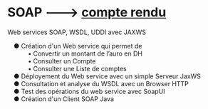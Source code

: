  # SOAP ---> [compte rendu](https://github.com/FatimaZahraHASBI/micro-services/blob/master/SOAP/SOAP%20TD1%20HASBI.pdf)
Web services SOAP, WSDL, UDDI avec JAXWS


 &ensp;&ensp;● Création d'un Web service qui permet de <br />
 &ensp;&ensp;&ensp;&ensp;&ensp;&ensp;&nbsp;• Convertir un montant de l’auro en DH<br />
 &ensp;&ensp;&ensp;&ensp;&ensp;&ensp;&nbsp;• Consulter un Compte<br />
 &ensp;&ensp;&ensp;&ensp;&ensp;&ensp;&nbsp;• Consulter une Liste de comptes<br />
 &ensp;&ensp;● Déployement du Web service avec un simple Serveur JaxWS <br />
 &ensp;&ensp;● Consultation et analyse du WSDL avec un Browser HTTP <br />
 &ensp;&ensp;● Test des opérations du web service avec SoapUI <br />
 &ensp;&ensp;● Création d'un Client SOAP Java <br />
